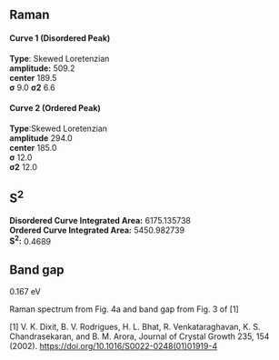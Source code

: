## Raman

#### Curve 1 (Disordered Peak)
**Type**: Skewed Loretenzian\
**amplitude:** 509.2\
**center** 189.5\
**σ** 9.0
**σ2** 6.6


#### Curve 2 (Ordered Peak)
**Type**:Skewed Loretenzian\
**amplitude** 294.0\
**center** 185.0\
**σ** 12.0\
**σ2** 12.0


## S<sup>2</sup>
**Disordered Curve Integrated Area:** 6175.135738\
**Ordered Curve Integrated Area:** 5450.982739\
**S<sup>2</sup>:** 0.4689


## Band gap
0.167 eV


Raman spectrum from Fig. 4a and band gap from Fig. 3 of [1]


[1] V. K. Dixit, B. V. Rodrigues, H. L. Bhat, R. Venkataraghavan, K. S. Chandrasekaran, and B. M. Arora, Journal of Crystal Growth 235, 154 (2002).
https://doi.org/10.1016/S0022-0248(01)01919-4
